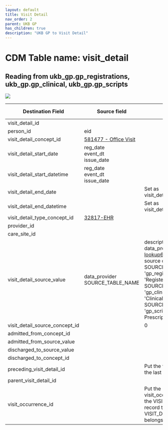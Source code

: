 ```yaml
---
layout: default
title: Visit Detail
nav_order: 2
parent: UKB GP
has_children: true
description: "UKB GP to Visit Detail"
---
```


# CDM Table name: visit_detail

## Reading from ukb_gp.gp_registrations, ukb_gp.gp_clinical, ukb_gp.gp_scripts

![](images/ukb_cancer_to_visit_detail.png)

| Destination Field | Source field | Logic | Comment field | 
| --- | --- | --- | --- |
| visit_detail_id | | | Autogenerate| 
| person_id | eid |  |  | 
| visit_detail_concept_id | [581477 - Office Visit](https://athena.ohdsi.org/search-terms/terms/581477) | | | 
| visit_detail_start_date | reg_date<br>event_dt<br>issue_date | | |
| visit_detail_start_datetime | reg_date<br>event_dt<br>issue_date |  |
| visit_detail_end_date | | Set as visit_detail_start_date | 
| visit_detail_end_datetime | | Set as visit_detail_start_datetime |
| visit_detail_type_concept_id | [32817-EHR](https://athena.ohdsi.org/search-terms/terms/32817) | |
| provider_id | | |
| care_site_id | | |
| visit_detail_source_value | data_provider<br>SOURCE_TABLE_NAME | description of data_provider by joining [lookup626](https://biobank.ndph.ox.ac.uk/ukb/coding.cgi?id=626) - Type of source data: <br>SOURCE_TABLE_NAME = 'gp_registrations' THEN 'Registeration'<br>SOURCE_TABLE_NAME = 'gp_clinical' THEN 'Clinical'<br>SOURCE_TABLE_NAME = 'gp_scripts' THEN 'Drug Prescription' | 
| visit_detail_source_concept_id | | 0 | 
| admitted_from_concept_id | | |
| admitted_from_source_value | | | 
| discharged_to_source_value | | | 
| discharged_to_concept_id | | | 
| preceding_visit_detail_id | | Put the visit_detail_id of the last VISIT_DETAIL | 
| parent_visit_detail_id | | |
| visit_occurrence_id | | Put the visit_occurrence_id of the VISIT_OCCURRENCE record that the VISIT_DETAIL record belongs to | 

